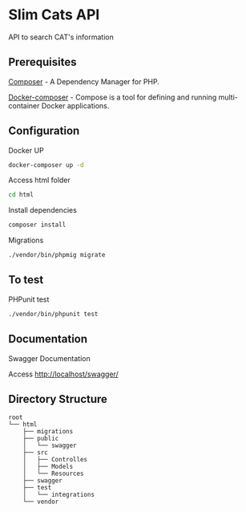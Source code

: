 # Slim Cats API
API to search CAT's information

## Prerequisites
[Composer](https://getcomposer.org/) - A Dependency Manager for PHP.

[Docker-composer](https://docs.docker.com/compose/install/) - Compose is a tool for defining and running multi-container Docker applications.


## Configuration
Docker UP

```bash
docker-composer up -d
```

Access html folder
```bash
cd html
```

Install dependencies
```bash
composer install
```

Migrations
```bash
./vendor/bin/phpmig migrate
```

## To test 
PHPunit test
```bash
./vendor/bin/phpunit test
```

## Documentation
Swagger Documentation

Access [http://localhost/swagger/](http://localhost/swagger/)

## Directory Structure 

```
root
└── html
    ├── migrations
    ├── public
    │   └── swagger
    ├── src
    │   ├── Controlles
    │   ├── Models
    │   └── Resources
    ├── swagger
    ├── test
    │   └── integrations
    └── vendor
```
